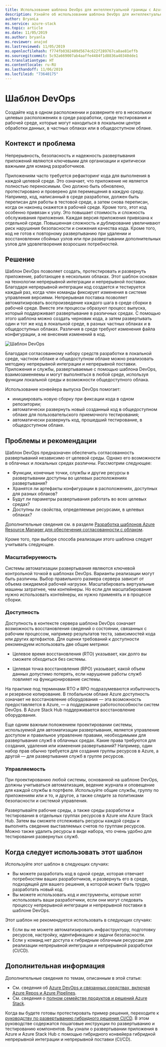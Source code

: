 ```yaml
---
title: Использование шаблона DevOps для интеллектуальной границы с Azure и Azure Stack Hub
description: Узнайте об использовании шаблона DevOps для интеллектуальной границы с Azure и Azure Stack Hub.
author: BryanLa
ms.service: azure-stack
ms.topic: article
ms.date: 11/05/2019
ms.author: bryanla
ms.reviewer: anajod
ms.lastreviewed: 11/05/2019
ms.openlocfilehash: f774fb0382409d5674c622f289767ca8ae81effb
ms.sourcegitcommit: 5c92a669007ab4aaffe4484f1d8836a40340dde1
ms.translationtype: HT
ms.contentlocale: ru-RU
ms.lasthandoff: 11/06/2019
ms.locfileid: "73640175"
---
```

# <a name="devops-pattern"></a>Шаблон DevOps

Создайте код в одном расположении и разверните его в нескольких целевых расположениях в среде разработки, среде тестирования и рабочей среде, которые могут находиться в локальном центре обработки данных, в частных облаках или в общедоступном облаке.

## <a name="context-and-problem"></a>Контекст и проблема

Непрерывность, безопасность и надежность развертывания приложений являются ключевыми для организации и критически важными для команд разработчиков.

Приложениям часто требуется рефакторинг кода для выполнения в каждой целевой среде. Это означает, что приложение не является полностью переносимым. Оно должно быть обновлено, протестировано и проверено для перемещения в каждую среду. Например, код, написанный в среде разработки, должен быть переписан для работы в тестовой среде, а затем снова переписан, когда он наконец окажется в рабочей среде. Кроме того, этот код особенно привязан к узлу. Это повышает стоимость и сложность обслуживания приложения. Каждая версия приложения привязана к отдельной среде. Повышенная сложность и дублирование увеличивают риск нарушения безопасности и снижения качества кода. Кроме того, код не готов к повторному развертыванию при удалении и восстановлении сбойных узлов или при развертывании дополнительных узлов для удовлетворения возросших потребностей.

## <a name="solution"></a>Решение

Шаблон DevOps позволяет создать, протестировать и развернуть приложение, работающее в нескольких облаках. Этот шаблон основан на технологии непрерывной интеграции и непрерывной поставки. Благодаря непрерывной интеграции код создается и тестируется каждый раз, когда член команды фиксирует изменения в системе управления версиями. Непрерывная поставка позволяет автоматизировать воспроизведение каждого шага в среде сборки в рабочей среде. Вместе эти процессы образуют процесс выпуска, который поддерживает развертывание в различных средах. С помощью этого шаблона можно создать черновик кода, а затем развертывать один и тот же код в локальной среде, в разных частных облаках и в общедоступных облаках. Различия в среде требуют изменения файла конфигурации, а не внесения изменений в код.

![Шаблон DevOps](media/pattern-cicd-pipeline/hybrid-ci-cd.png)

Благодаря согласованному набору средств разработки в локальной среде, частном облаке и общедоступном облаке можно реализовать методику непрерывной интеграции и непрерывной поставки. Приложения и службы, развертываемые с помощью шаблона DevOps, взаимозаменяемы и могут выполняться в любой среде, используя функции локальной среды и возможности общедоступного облака.

Использование конвейера выпуска DevOps помогает:

- инициировать новую сборку при фиксации кода в одном репозитории;
- автоматически развернуть новый созданный код в общедоступном облаке для пользовательского приемочного тестирования;
- автоматически развернуть код, прошедший тестирование, в общедоступном облаке.

## <a name="issues-and-considerations"></a>Проблемы и рекомендации

Шаблон DevOps предназначен обеспечить согласованность развертываний независимо от целевой среды. Однако его возможности в облачных и локальных средах различны. Рассмотрим следующее:

- Функции, конечные точки, службы и другие ресурсы в развертывании доступны во целевых расположениях развертывания?
- Хранятся ли артефакты конфигурации в расположениях, доступных для разных облаков?
- Будут ли параметры развертывания работать во всех целевых средах?
- Доступны ли свойства, определяемые ресурсами, в целевых облаках?

Дополнительные сведения см. в разделе [Разработка шаблонов Azure Resource Manager для обеспечения согласованности с облаком](https://docs.microsoft.com/azure/azure-resource-manager/templates-cloud-consistency).

Кроме того, при выборе способа реализации этого шаблона следует учитывать следующее.

### <a name="scalability"></a>Масштабируемость

Системы автоматизации развертывания являются ключевой контрольной точкой в шаблонах DevOps. Варианты реализации могут быть различны. Выбор правильного размера сервера зависит от объема ожидаемой рабочей нагрузки. Масштабировать виртуальные машины затратнее, чем контейнеры. Но если для масштабирования нужно использовать контейнеры, их нужно применять и в процессе сборки.

### <a name="availability"></a>Доступность

Доступность в контексте сервера шаблона DevOps означает возможность восстановления сведений о состоянии, связанных с рабочим процессом, например результатов теста, зависимостей кода или других артефактов. Для оценки требований к доступности рекомендуем использовать две общие метрики:

-   Целевое время восстановления (RTO) указывает, как долго вы сможете обходиться без системы.

-   Целевая точка восстановления (RPO) указывает, какой объем данных допустимо потерять, если нарушение работы служб повлияет на функционирование системы.

На практике под терминами RTO и RPO подразумеваются избыточность и резервное копирование. В глобальном облаке Azure доступность означает не восстановление оборудования — эта возможность предоставляется в Azure, — а поддержание работоспособности систем DevOps. В Azure Stack Hub поддерживается восстановление оборудования.

Еще одним важным положением проектировании системы, используемой для автоматизации развертывания, является управление доступом и правильное управление правами, необходимыми для развертывания служб в облачных средах. Какие права требуются для создания, удаления или изменения развертываний? Например, один набор прав обычно требуется для создания группы ресурсов в Azure, а другой — для развертывания служб в группе ресурсов.

### <a name="manageability"></a>Управляемость

При проектированию любой системы, основанной на шаблоне DevOps, должны учитываться автоматизация, ведение журнала и оповещение для каждой службы в портфеле. Используйте общие службы, группу по приложениям или и то, и другое, а также следите за политиками безопасности и системой управления.

Развертывайте рабочие среды, а также среды разработки и тестирования в отдельных группах ресурсов в Azure или Azure Stack Hub. Затем вы сможете отслеживать ресурсы каждой среды и выполнять сведение выставляемых счетов по группам ресурсов. Можно также удалить ресурсы в виде набора, что очень удобно для тестирования развернутых служб.

## <a name="when-to-use-this-pattern"></a>Когда следует использовать этот шаблон

Используйте этот шаблон в следующих случаях:

- Вы можете разработать код в одной среде, которая отвечает потребностям ваших разработчиков, и развернуть его в среде, подходящей для вашего решения, в которой может быть трудно разработать новый код.
- Вы можете использовать код и инструменты, которые хотят использовать ваши разработчики, если они могут следовать процессу непрерывной интеграции и непрерывной поставки в шаблоне DevOps.

Этот шаблон не рекомендуется использовать в следующих случаях:

- Если вы не можете автоматизировать инфраструктуру, подготовку ресурсов, настройку, идентификацию и задачи безопасности.
- Если у команд нет доступа к гибридным облачным ресурсам для реализации непрерывной интеграции и непрерывной разработки (CI/CD).

## <a name="next-steps"></a>Дополнительная информация

Дополнительные сведения по темам, описанным в этой статье:
- См. сведения об [Azure DevOps и связанных средствах, включая Azure Repos и Azure Pipelines](/azure/devops).
- См. сведения о [полном семействе продуктов и решений Azure Stack](/azure-stack).

Когда вы будете готовы протестировать пример решения, переходите к [руководству по развертыванию гибридного решения CI/CD](https://aka.ms/hybriddevopsdeploy). В этом руководстве содержатся пошаговые инструкции по развертыванию и тестированию компонентов. Вы узнали о развертывании приложения в Azure и Azure Stack Hub с помощью гибридного конвейера гибридной непрерывной интеграции и непрерывной поставки (CI/CD).

